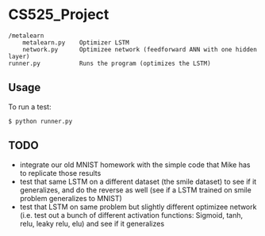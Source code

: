 # CS525_Project

	/metalearn
		metalearn.py 	Optimizer LSTM
		network.py 		Optimizee network (feedforward ANN with one hidden layer)
	runner.py 			Runs the program (optimizes the LSTM)

## Usage

To run a test:
	
	$ python runner.py

## TODO

* integrate our old MNIST homework with the simple code that Mike has to replicate those results
* test that same LSTM on a different dataset (the smile dataset) to see if it generalizes, and do the reverse as well (see if a LSTM trained on smile problem generalizes to MNIST)
* test that LSTM on same problem but slightly different optimizee network (i.e. test out a bunch of different activation functions: Sigmoid, tanh, relu, leaky relu, elu) and see if it generalizes